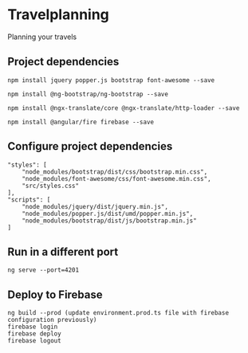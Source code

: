 # Travelplanning

Planning your travels

## Project dependencies

    npm install jquery popper.js bootstrap font-awesome --save

    npm install @ng-bootstrap/ng-bootstrap --save

    npm install @ngx-translate/core @ngx-translate/http-loader --save

    npm install @angular/fire firebase --save

## Configure project dependencies

    "styles": [
        "node_modules/bootstrap/dist/css/bootstrap.min.css",
        "node_modules/font-awesome/css/font-awesome.min.css",
        "src/styles.css"
    ],
    "scripts": [
        "node_modules/jquery/dist/jquery.min.js",
        "node_modules/popper.js/dist/umd/popper.min.js",
        "node_modules/bootstrap/dist/js/bootstrap.min.js"
    ]

## Run in a different port

    ng serve --port=4201

## Deploy to Firebase

    ng build --prod (update environment.prod.ts file with firebase configuration previously)
    firebase login
    firebase deploy
    firebase logout



